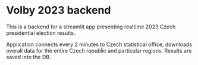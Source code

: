 # Volby 2023 backend

This is a backend for a streamlit app presenting realtime 2023 Czech presidential election results.

Application connects every 2 minutes to Czech statistical office, downloads overall data for the entire Czech republic and particular regions. Results are saved into the DB.
